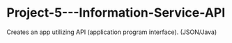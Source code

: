 # Project-5---Information-Service-API
Creates an app utilizing API (application program interface). (JSON/Java)
